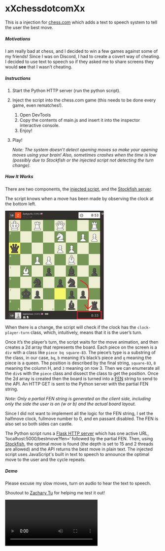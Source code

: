 # xXchessdotcomXx

This is a injection for [chess.com](https://www.chess.com) which adds a text to speech system to tell the user the best move.

##### Motivations

I am really bad at chess, and I decided to win a few games against some of my friends! Since I was on Discord, I had to create a covert way of cheating. I decided to use text to speech so if they asked me to share screens they would **see** that I wasn’t cheating.

##### Instructions

1. Start the Python HTTP server (run the python script).
2. Inject the script into the chess.com game (this needs to be done every game, even rematches!).
   1. Open DevTools
   2. Copy the contents of main.js and insert it into the inspector interactive console.
   3. Enjoy!

 3. Play!

    *Note: The system doesn’t detect opening moves so make your opening moves using your brain! Also, sometimes crashes when the time is low (possibly due to Stockfish or the injected script not detecting the turn change).*

##### How It Works

There are two components, the [injected script](https://github.com/maximkha/xXchessdotcomXx/blob/master/main.js), and the [Stockfish server](https://github.com/maximkha/xXchessdotcomXx/blob/master/main.py).

The script knows when a move has been made by observing the clock at the bottom left.

<img src="Screenshot 2020-10-22 014451.png" alt="Screenshot 2020-10-22 014451" style="zoom: 50%;" />

When there is a change, the script will check if the clock has the `clock-player-turn` class, which, intuitively, means that it is the user’s turn.

Once it’s the player’s turn, the script waits for the move animation, and then creates a 2d array that represents the board. Each piece on the screen is a `div` with a class like  `piece bq square-83`. The piece’s type is a substring of the class, in our case, `bq`, `b` meaning it’s black’s piece and `q` meaning the piece is a queen. The position is described by the final string, `square-83`, `8` meaning the column H, and `3` meaning on row 3. Then we can enumerate all the `div`s with the `piece` class and dissect the class to get the position. Once the 2d array is created then the board is turned into a [FEN](https://en.wikipedia.org/wiki/Forsyth–Edwards_Notation) string to send to the API. An HTTP GET is sent to the Python server with the partial FEN string.

*Note: Only a partial FEN string is generated on the client side, including only the side the user is on (w or b) and the actual board layout.*

Since I did not want to implement all the logic for the FEN string, I set the halfmove clock, fullmove number to 0, and en passant disabled. The FEN is also set so both sides can castle.

The Python script runs a [Flask HTTP server](https://github.com/maximkha/xXchessdotcomXx/blob/master/main.py) which has one active URL, ‘localhost:5000/bestmove?fen=‘ followed by the partial FEN. Then, using [Stockfish](https://stockfishchess.org), the optimal move is found (the depth is set to 15 and 2 threads are allowed) and the API returns the best move in plain text. The injected script uses JavaScript's built in text to speech to announce the optimal move to the user and the cycle repeats.

##### Demo

Please excuse my slow moves, turn on audio to hear the text to speech.

Shoutout to [Zachary Tu](https://www.chess.com/member/zacharytu) for helping me test it out!

<video src="2020-10-22 01-20-28.mp4"></video>

